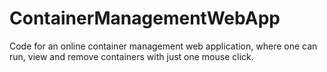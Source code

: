 # ContainerManagementWebApp
Code for an online container management web application, where one can run, view and remove containers with just one mouse click.
